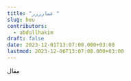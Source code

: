 ```yaml
---
title: "عمارررر "
slug: heu
contributors:
  - abdullhakim
draft: false
date: 2023-12-01T13:07:08.000+03:00
lastmod: 2023-12-06T13:07:08.000+03:00
---
```

مقال
